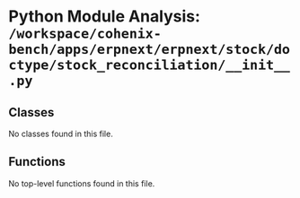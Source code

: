 # Python Module Analysis: `/workspace/cohenix-bench/apps/erpnext/erpnext/stock/doctype/stock_reconciliation/__init__.py`

## Classes

No classes found in this file.


## Functions

No top-level functions found in this file.
